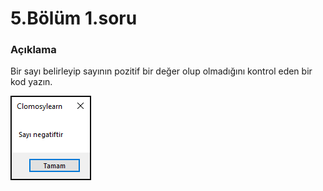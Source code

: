 # 5.Bölüm 1.soru

### Açıklama

Bir sayı belirleyip sayının pozitif bir değer olup olmadığını kontrol eden bir kod yazın.

![Bolum 5-Soru 1](Bolum5_1.png)